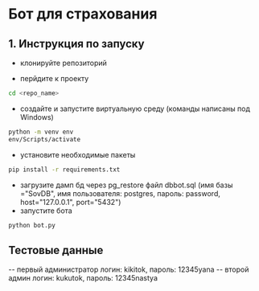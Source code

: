 # Бот для страхования

## 1. Инструкция по запуску

- клонируйте репозиторий

- перйдите к проекту

```sh
cd <repo_name>
```

- создайте и запустите виртуальную среду (команды написаны под Windows)

```sh
python -m venv env
env/Scripts/activate
```

- установите необходимые пакеты

```sh
pip install -r requirements.txt
```
- загрузите дамп бд через pg_restore файл dbbot.sql (имя базы ="SovDB", имя пользователя: postgres, пароль: password, host="127.0.0.1", port="5432")
- запустите бота

```sh
python bot.py
```
## Тестовые данные
-- первый администратор логин: kikitok, пароль: 12345yana
-- второй админ логин: kukutok, пароль: 12345nastya

